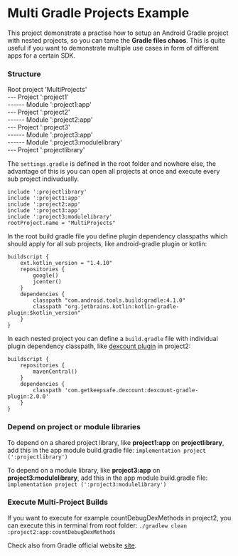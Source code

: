 # Multi Gradle Projects Example

This project demonstrate a practise how to setup an Android Gradle project with nested projects, so you can tame the **Gradle files chaos**. This is quite useful if you want to demonstrate multiple use cases in form of different apps for a certain SDK.

### Structure
Root project 'MultiProjects'<br/> 
--- Project ':project1'<br/> 
------ Module ':project1:app'<br/>
--- Project ':project2'<br/>
------ Module ':project2:app'<br/>
--- Project ':project3'<br/> 
------ Module ':project3:app'<br/>
------ Module ':project3:modulelibrary'<br/> 
--- Project ':projectlibrary'<br/>

The `settings.gradle` is defined in the root folder and nowhere else, the advantage of this is you can open all projects at once and execute every sub project indivudually.
```
include ':projectlibrary'
include ':project1:app'
include ':project2:app'
include ':project3:app'
include ':project3:modulelibrary'
rootProject.name = "MultiProjects"
```

In the root build gradle file you define plugin dependency classpaths which should apply for all sub projects, like android-gradle plugin or kotlin:
```
buildscript {
    ext.kotlin_version = "1.4.10"
    repositories {
        google()
        jcenter()
    }
    dependencies {
        classpath "com.android.tools.build:gradle:4.1.0"
        classpath "org.jetbrains.kotlin:kotlin-gradle-plugin:$kotlin_version"
    }
}
```
In each nested project you can define a `build.gradle` file with individual plugin dependency classpath, like [dexcount plugin](https://keepsafe.github.io/dexcount-gradle-plugin/) in project2:
```
buildscript {
    repositories {
        mavenCentral()
    }
    dependencies {
        classpath 'com.getkeepsafe.dexcount:dexcount-gradle-plugin:2.0.0'
    }
}
```

### Depend on project or module libraries

To depend on a shared project library, like **project1:app** on **projectlibrary**, add this in the app module build.gradle file: `implementation project (':projectlibrary')`

To depend on a module library, like **project3:app** on **project3:modulelibrary**, add this in the app module build.gradle file: `implementation project (':project3:modulelibrary')`

### Execute Multi-Project Builds

 If you want to execute for example countDebugDexMethods in project2, you can execute this in terminal from root folder: `./gradlew clean :project2:app:countDebugDexMethods`

Check also from Gradle official website [site](https://docs.gradle.org/current/userguide/intro_multi_project_builds.html).
